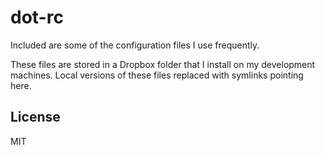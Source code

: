 # dot-rc

Included are some of the configuration files I use frequently.

These files are stored in a Dropbox folder that I install on my development
machines. Local versions of these files replaced with symlinks pointing here.

## License

MIT
